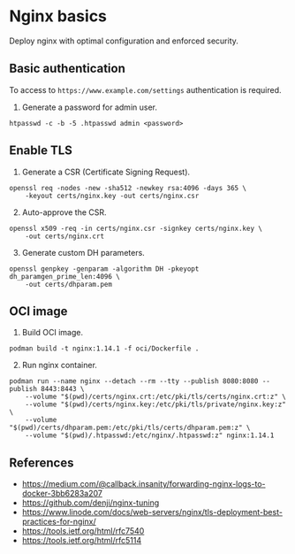 # Nginx basics

Deploy nginx with optimal configuration and enforced security.

## Basic authentication

To access to `https://www.example.com/settings` authentication is required.

1. Generate a password for admin user.

```
htpasswd -c -b -5 .htpasswd admin <password>
```

## Enable TLS

1. Generate a CSR (Certificate Signing Request).

```
openssl req -nodes -new -sha512 -newkey rsa:4096 -days 365 \
    -keyout certs/nginx.key -out certs/nginx.csr
```

2. Auto-approve the CSR.

```
openssl x509 -req -in certs/nginx.csr -signkey certs/nginx.key \
    -out certs/nginx.crt
```

3. Generate custom DH parameters.

```
openssl genpkey -genparam -algorithm DH -pkeyopt dh_paramgen_prime_len:4096 \
    -out certs/dhparam.pem
```

## OCI image

1. Build OCI image.

```
podman build -t nginx:1.14.1 -f oci/Dockerfile .
```

2. Run nginx container.

```
podman run --name nginx --detach --rm --tty --publish 8080:8080 --publish 8443:8443 \
    --volume "$(pwd)/certs/nginx.crt:/etc/pki/tls/certs/nginx.crt:z" \
    --volume "$(pwd)/certs/nginx.key:/etc/pki/tls/private/nginx.key:z" \
    --volume "$(pwd)/certs/dhparam.pem:/etc/pki/tls/certs/dhparam.pem:z" \
    --volume "$(pwd)/.htpasswd:/etc/nginx/.htpasswd:z" nginx:1.14.1
```

## References

- https://medium.com/@callback.insanity/forwarding-nginx-logs-to-docker-3bb6283a207
- https://github.com/denji/nginx-tuning
- https://www.linode.com/docs/web-servers/nginx/tls-deployment-best-practices-for-nginx/
- https://tools.ietf.org/html/rfc7540
- https://tools.ietf.org/html/rfc5114